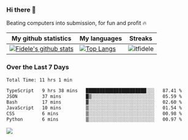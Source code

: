 ### Hi there 👋
<p>Beating computers into submission, for fun and profit 🔥</p>

|My github statistics|My languages|Streaks|
|-|-|-|
|[![Fidele's github stats](https://github-readme-stats.vercel.app/api?username=itfidele&count_private=true&show_icons=true&theme=dark&hide_title=true)](https://github.com/itfidele)|[![Top Langs](https://github-readme-stats.vercel.app/api/top-langs/?username=itfidele&show_icons=true&langs_count=8&theme=dark&layout=compact&hide_title=true)](https://github.com/itfidele)|![itfidele](https://github-readme-streak-stats.herokuapp.com/?user=itfidele&theme=dark)

### Over the Last 7 Days
<!--START_SECTION:waka-->

```txt
Total Time: 11 hrs 1 min

TypeScript   9 hrs 38 mins   ██████████████████████░░░   87.41 %
JSON         37 mins         █▒░░░░░░░░░░░░░░░░░░░░░░░   05.59 %
Bash         17 mins         ▓░░░░░░░░░░░░░░░░░░░░░░░░   02.60 %
JavaScript   10 mins         ▒░░░░░░░░░░░░░░░░░░░░░░░░   01.54 %
CSS          6 mins          ▒░░░░░░░░░░░░░░░░░░░░░░░░   00.98 %
Python       6 mins          ▒░░░░░░░░░░░░░░░░░░░░░░░░   00.97 %
```

<!--END_SECTION:waka-->



![](https://komarev.com/ghpvc/?username=itfidele)
